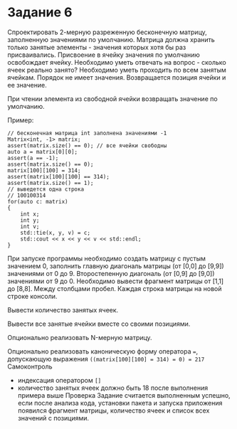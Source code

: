 # Задание 6

Спроектировать 2-мерную разреженную бесконечную матрицу, заполненную значениями по
умолчанию. Матрица должна хранить только занятые элементы - значения которых хотя бы раз
присваивались. Присвоение в ячейку значения по умолчанию освобождает ячейку.
Необходимо уметь отвечать на вопрос - сколько ячеек реально занято?
Необходимо уметь проходить по всем занятым ячейкам. Порядок не имеет значения. Возвращается
позиция ячейки и ее значение.

При чтении элемента из свободной ячейки возвращать значение по умолчанию.

Пример:

    // бесконечная матрица int заполнена значениями -1
    Matrix<int, -1> matrix;
    assert(matrix.size() == 0); // все ячейки свободны
    auto a = matrix[0][0];
    assert(a == -1);
    assert(matrix.size() == 0);
    matrix[100][100] = 314;
    assert(matrix[100][100] == 314);
    assert(matrix.size() == 1);
    // выведется одна строка
    // 100100314
    for(auto c: matrix)
    {
        int x;
        int y;
        int v;
        std::tie(x, y, v) = c;
        std::cout << x << y << v << std::endl;
    }


При запуске программы необходимо создать матрицу с пустым значением 0, заполнить главную
диагональ матрицы (от [0,0] до [9,9]) значениями от 0 до 9.
Второстепенную диагональ (от [0,9] до [9,0]) значениями от 9 до 0.
Необходимо вывести фрагмент матрицы от [1,1] до [8,8]. Между столбцами пробел. Каждая строка
матрицы на новой строке консоли.

Вывести количество занятых ячеек.

Вывести все занятые ячейки вместе со своими позициями.

Опционально реализовать N-мерную матрицу.

Опционально реализовать каноническую форму оператора `=`, допускающую выражения
`((matrix[100][100] = 314) = 0) = 217`
Самоконтроль
- индексация оператором `[]`
- количество занятых ячеек должно быть 18 после выполнения примера выше
Проверка
Задание считается выполненным успешно, если после анализа кода, установки пакета и запуска
приложения появился фрагмент матрицы, количество ячеек и список всех значений с позициями.
